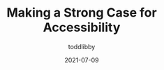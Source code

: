 ---
author: toddlibby
date: 2021-07-09
permalink: false
publisher: smashingmag
tags:
  - accessibility
  - meta
target_url: https://www.smashingmagazine.com/2021/07/strong-case-for-accessibility/
title: Making a Strong Case for Accessibility
---